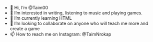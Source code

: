 - 👋 Hi, I’m @Taim00
- 👀 I’m interested in writing, listening to music and playing games.
- 🌱 I’m currently learning HTML
- 💞️ I’m looking to collaborate on anyone who will teach me more and create a game
- 📫 How to reach me on Instagram: @TaimNrokap

<!---
Taim00/Taim00 is a ✨ special ✨ repository because its `README.md` (this file) appears on your GitHub profile.
You can click the Preview link to take a look at your changes.
--->
